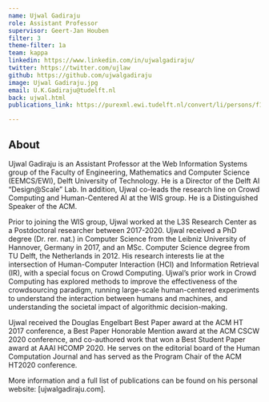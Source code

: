 ```yaml
---
name: Ujwal Gadiraju
role: Assistant Professor
supervisor: Geert-Jan Houben
filter: 3
theme-filter: 1a
team: kappa
linkedin: https://www.linkedin.com/in/ujwalgadiraju/
twitter: https://twitter.com/ujlaw
github: https://github.com/ujwalgadiraju
image: Ujwal Gadiraju.jpg
email: U.K.Gadiraju@tudelft.nl
back: ujwal.html
publications_link: https://purexml.ewi.tudelft.nl/convert/li/persons/f1a97568-c63e-4703-89c2-8824d67d3e4f

---
```

## About

Ujwal Gadiraju is an Assistant Professor at the Web Information Systems group of the Faculty of Engineering, Mathematics and Computer Science (EEMCS/EWI), 
Delft University of Technology. He is a Director of the Delft AI “Design@Scale” Lab. In addition, Ujwal co-leads the research line on Crowd Computing and Human-Centered AI at the WIS group. 
He is a Distinguished Speaker of the ACM.

Prior to joining the WIS group, Ujwal worked at the L3S Research Center as a Postdoctoral researcher between 2017-2020. 
Ujwal received a PhD degree (Dr. rer. nat.) in Computer Science from the Leibniz University of Hannover, Germany in 2017, and an MSc. Computer Science degree 
from TU Delft, the Netherlands in 2012. His research interests lie at the intersection of Human-Computer Interaction (HCI) and Information Retrieval (IR), 
with a special focus on Crowd Computing. Ujwal’s prior work in Crowd Computing has explored methods to improve the effectiveness of the crowdsourcing paradigm, 
running large-scale human-centered experiments to understand the interaction between humans and machines, and understanding the societal impact of algorithmic 
decision-making.

Ujwal received the Douglas Engelbart Best Paper award at the ACM HT 2017 conference, a Best Paper Honorable Mention award at the ACM CSCW 2020 conference, 
and co-authored work that won a Best Student Paper award at AAAI HCOMP 2020. 
He serves on the editorial board of the Human Computation Journal and has served as the Program Chair of the ACM HT2020 conference.

More information and a full list of publications can be found on his personal website: [ujwalgadiraju.com].


